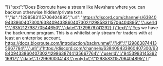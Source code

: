 "[{\"text\":\"Does Bloxroute have a stream like Mevshare where you can backrun otherwise hidden/private txns ?\",\"id\":\"1298583115706404895\",\"url\":\"https://discord.com/channels/638409433860407300/638409433860407302/1298583115706404895\",\"userId\":\"635212798770544650\",\"date\":1729676741292},{\"text\":\"Yes we have the backrunme program. This is a whitelist only stream for traders with at least an enterprise account. https://docs.bloxroute.com/introduction/backrunme\",\"id\":\"1298638744135667764\",\"url\":\"https://discord.com/channels/638409433860407300/638409433860407302/1298638744135667764\",\"userId\":\"945399314539216917\",\"date\":1729690004143,\"replyTo\":\"1298583115706404895\"}]"